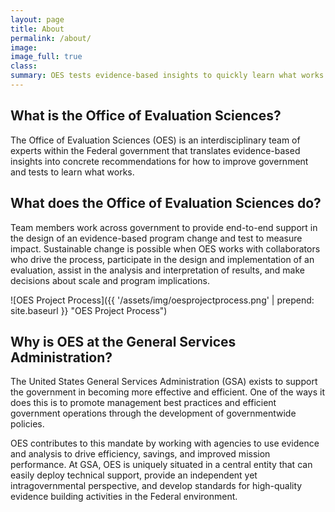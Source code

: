 ```yaml
---
layout: page
title: About
permalink: /about/
image:
image_full: true
class:
summary: OES tests evidence-based insights to quickly learn what works.
---
```

## What is the Office of Evaluation Sciences?

The Office of Evaluation Sciences (OES) is an interdisciplinary team of experts within the Federal government that translates evidence-based insights into concrete recommendations for how to improve government and tests to learn what works.

## What does the Office of Evaluation Sciences do?

Team members work across government to provide end-to-end support in the design of an evidence-based program change and test to measure impact. Sustainable change is possible when OES works with collaborators who drive the process, participate in the design and implementation of an evaluation, assist in the analysis and interpretation of results, and make decisions about scale and program implications.

![OES Project Process]({{ '/assets/img/oesprojectprocess.png' | prepend: site.baseurl }} "OES Project Process")

## Why is OES at the General Services Administration?

The United States General Services Administration (GSA) exists to support the government in becoming more effective and efficient. One of the ways it does this is to promote management best practices and efficient government operations through the development of governmentwide policies. 

OES contributes to this mandate by working with agencies to use evidence and analysis to drive efficiency, savings, and improved mission performance. At GSA, OES is uniquely situated in a central entity that can easily deploy technical support, provide an independent yet intragovernmental perspective, and develop standards for high-quality evidence building activities in the Federal environment.

